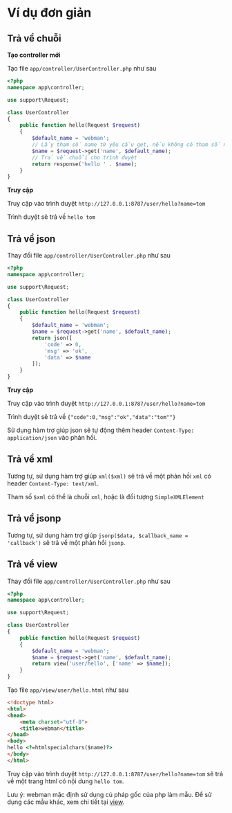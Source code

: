 # Ví dụ đơn giản

## Trả về chuỗi
**Tạo controller mới**

Tạo file `app/controller/UserController.php` như sau

```php
<?php
namespace app\controller;

use support\Request;

class UserController
{
    public function hello(Request $request)
    {
        $default_name = 'webman';
        // Lấy tham số name từ yêu cầu get, nếu không có tham số name được truyền thì trả về $default_name
        $name = $request->get('name', $default_name);
        // Trả về chuỗi cho trình duyệt
        return response('hello ' . $name);
    }
}
```

**Truy cập**

Truy cập vào trình duyệt `http://127.0.0.1:8787/user/hello?name=tom`

Trình duyệt sẽ trả về `hello tom`

## Trả về json
Thay đổi file `app/controller/UserController.php` như sau

```php
<?php
namespace app\controller;

use support\Request;

class UserController
{
    public function hello(Request $request)
    {
        $default_name = 'webman';
        $name = $request->get('name', $default_name);
        return json([
            'code' => 0, 
            'msg' => 'ok', 
            'data' => $name
        ]);
    }
}
```

**Truy cập**

Truy cập vào trình duyệt `http://127.0.0.1:8787/user/hello?name=tom`

Trình duyệt sẽ trả về `{"code":0,"msg":"ok","data":"tom""}`

Sử dụng hàm trợ giúp json sẽ tự động thêm header `Content-Type: application/json` vào phản hồi.

## Trả về xml
Tương tự, sử dụng hàm trợ giúp `xml($xml)` sẽ trả về một phản hồi `xml` có header `Content-Type: text/xml`.

Tham số `$xml` có thể là chuỗi `xml`, hoặc là đối tượng `SimpleXMLElement`

## Trả về jsonp
Tương tự, sử dụng hàm trợ giúp `jsonp($data, $callback_name = 'callback')` sẽ trả về một phản hồi `jsonp`.

## Trả về view
Thay đổi file `app/controller/UserController.php` như sau

```php
<?php
namespace app\controller;

use support\Request;

class UserController
{
    public function hello(Request $request)
    {
        $default_name = 'webman';
        $name = $request->get('name', $default_name);
        return view('user/hello', ['name' => $name]);
    }
}
```

Tạo file `app/view/user/hello.html` như sau

```html
<!doctype html>
<html>
<head>
    <meta charset="utf-8">
    <title>webman</title>
</head>
<body>
hello <?=htmlspecialchars($name)?>
</body>
</html>
```

Truy cập vào trình duyệt `http://127.0.0.1:8787/user/hello?name=tom`
sẽ trả về một trang html có nội dung `hello tom`.

Lưu ý: webman mặc định sử dụng cú pháp gốc của php làm mẫu. Để sử dụng các mẫu khác, xem chi tiết tại [view](view.md).
